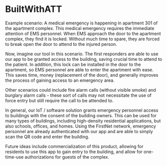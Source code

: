 # BuiltWithATT

Example scenario:
A medical emergency is happening in apartment 301 of the apartment complex. This medical emergency requires the immediate attention of EMS personnel. When EMS approach the door to the apartment complex, they find it is locked. Without much time to spare, they are forced to break open the door to attend to the injured person.

Now, imagine our tool in this scenario. The first responders are able to use our app to be granted access to the building, saving crucial time to attend to the patient. In addition, this lock can be installed in the door to the apartment, so EMS personnel are able to enter the apartment with ease. This saves time, money (replacement of the door), and generally improves the process of gaining access to an emergency area.

Other scenarios could include fire alarm calls (without visible smoke) and burglary alarm calls - these sort of calls may not necessitate the use of force entry but still require the call to be attended to.

In general, our IoT / software solution grants emergency personnel access to buildings with the consent of the building owners. This can be used for many types of buildings, including high-density residential applications, but also schools, offices, and homes. Using the FirstNet network, emergency personnel are already authenticated with our app and are able to simply scan the QR code and enter the building.

Future ideas include commercialization of this product, allowing for residents to use this app to gain entry to the building, and allow for one-time-use authorizations for guests of the complex.
